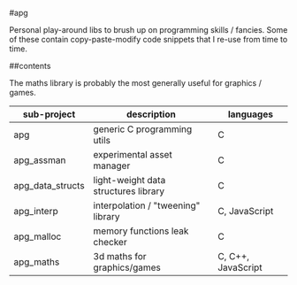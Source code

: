 #apg

Personal play-around libs to brush up on programming skills / fancies.
Some of these contain copy-paste-modify code snippets that I re-use from time
to time.

##contents

The maths library is probably the most generally useful for graphics / games.

| sub-project | description | languages |
|---------|-------------------|-------------|
| apg       | generic C programming utils | C |
| apg_assman | experimental asset manager  | C |
| apg_data_structs | light-weight data structures library  | C |
| apg_interp | interpolation / "tweening" library | C, JavaScript |
| apg_malloc | memory functions leak checker | C |
| apg_maths | 3d maths for graphics/games | C, C++, JavaScript |

